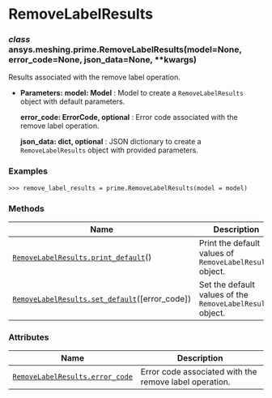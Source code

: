 # RemoveLabelResults

<a id="ansys.meshing.prime.RemoveLabelResults"></a>

### *class* ansys.meshing.prime.RemoveLabelResults(model=None, error_code=None, json_data=None, \*\*kwargs)

Results associated with the remove label operation.

* **Parameters:**
  **model: Model**
  : Model to create a `RemoveLabelResults` object with default parameters.

  **error_code: ErrorCode, optional**
  : Error code associated with the remove label operation.

  **json_data: dict, optional**
  : JSON dictionary to create a `RemoveLabelResults` object with provided parameters.

### Examples

```pycon
>>> remove_label_results = prime.RemoveLabelResults(model = model)
```

<!-- !! processed by numpydoc !! -->

### Methods

| Name | Description |
|------------------------------------------------------------------------------------------------------------------------------------------------------------|------------------------------------------------------------|
| [`RemoveLabelResults.print_default`](ansys.meshing.prime.RemoveLabelResults.print_default.md#ansys.meshing.prime.RemoveLabelResults.print_default)()       | Print the default values of `RemoveLabelResults` object.   |
| [`RemoveLabelResults.set_default`](ansys.meshing.prime.RemoveLabelResults.set_default.md#ansys.meshing.prime.RemoveLabelResults.set_default)([error_code]) | Set the default values of the `RemoveLabelResults` object. |

### Attributes

| Name | Description |
|---------------------------------------------------------------------------------------------------------------------------------------------|----------------------------------------------------------|
| [`RemoveLabelResults.error_code`](ansys.meshing.prime.RemoveLabelResults.error_code.md#ansys.meshing.prime.RemoveLabelResults.error_code)   | Error code associated with the remove label operation.   |
<!-- vale on -->